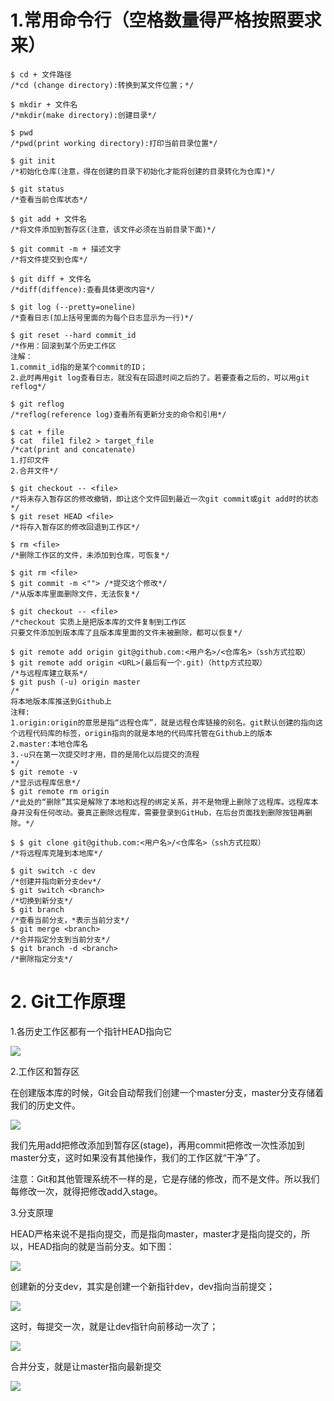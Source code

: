 # 1.常用命令行（空格数量得严格按照要求来）

```
$ cd + 文件路径
/*cd (change directory):转换到某文件位置；*/
```

```
$ mkdir + 文件名
/*mkdir(make directory):创建目录*/
```

```
$ pwd 
/*pwd(print working directory):打印当前目录位置*/
```

```
$ git init
/*初始化仓库(注意，得在创建的目录下初始化才能将创建的目录转化为仓库)*/
```

```
$ git status
/*查看当前仓库状态*/
```

```
$ git add + 文件名
/*将文件添加到暂存区(注意，该文件必须在当前目录下面)*/
```

```
$ git commit -m + 描述文字
/*将文件提交到仓库*/
```

```
$ git diff + 文件名
/*diff(diffence):查看具体更改内容*/
```

```
$ git log (--pretty=oneline)
/*查看日志(加上括号里面的为每个日志显示为一行)*/
```

```
$ git reset --hard commit_id
/*作用：回滚到某个历史工作区
注解：
1.commit_id指的是某个commit的ID；
2.此时再用git log查看日志，就没有在回退时间之后的了。若要查看之后的，可以用git reflog*/
```

```
$ git reflog
/*reflog(reference log)查看所有更新分支的命令和引用*/
```

```
$ cat + file
$ cat  file1 file2 > target_file
/*cat(print and concatenate)
1.打印文件
2.合并文件*/
```

```
$ git checkout -- <file>
/*将未存入暂存区的修改撤销，即让这个文件回到最近一次git commit或git add时的状态*/
$ git reset HEAD <file>
/*将存入暂存区的修改回退到工作区*/
```

```
$ rm <file>
/*删除工作区的文件，未添加到仓库，可恢复*/

$ git rm <file>
$ git commit -m <""> /*提交这个修改*/
/*从版本库里面删除文件，无法恢复*/
```

```
$ git checkout -- <file>
/*checkout 实质上是把版本库的文件复制到工作区
只要文件添加到版本库了且版本库里面的文件未被删除，都可以恢复*/
```

```
$ git remote add origin git@github.com:<用户名>/<仓库名>（ssh方式拉取）
$ git remote add origin <URL>(最后有一个.git)（http方式拉取）
/*与远程库建立联系*/
$ git push (-u) origin master
/*
将本地版本库推送到Github上
注释:
1.origin:origin的意思是指“远程仓库”，就是远程仓库链接的别名。git默认创建的指向这个远程代码库的标签，origin指向的就是本地的代码库托管在Github上的版本
2.master:本地仓库名
3.-u只在第一次提交时才用，目的是简化以后提交的流程
*/
$ git remote -v
/*显示远程库信息*/
$ git remote rm origin
/*此处的“删除”其实是解除了本地和远程的绑定关系，并不是物理上删除了远程库。远程库本身并没有任何改动。要真正删除远程库，需要登录到GitHub，在后台页面找到删除按钮再删除。*/
```

```
$ $ git clone git@github.com:<用户名>/<仓库名>（ssh方式拉取）
/*将远程库克隆到本地库*/
```

```
$ git switch -c dev
/*创建并指向新分支dev*/
$ git switch <branch>
/*切换到新分支*/
$ git branch 
/*查看当前分支，*表示当前分支*/
$ git merge <branch>
/*合并指定分支到当前分支*/
$ git branch -d <branch>
/*删除指定分支*/
```



# 2. Git工作原理

1.各历史工作区都有一个指针HEAD指向它

![](pictures/learn_git_bash/1.png)

2.工作区和暂存区

在创建版本库的时候，Git会自动帮我们创建一个master分支，master分支存储着我们的历史文件。

![](pictures/learn_git_bash/2.jpg)

我们先用add把修改添加到暂存区(stage)，再用commit把修改一次性添加到master分支，这时如果没有其他操作，我们的工作区就“干净”了。

注意：Git和其他管理系统不一样的是，它是存储的修改，而不是文件。所以我们每修改一次，就得把修改add入stage。

3.分支原理

HEAD严格来说不是指向提交，而是指向master，master才是指向提交的，所以，HEAD指向的就是当前分支。如下图：

![](pictures/learn_git_bash/3.png)

创建新的分支dev，其实是创建一个新指针dev，dev指向当前提交；

![](pictures/learn_git_bash/4.png)

这时，每提交一次，就是让dev指针向前移动一次了；

![](pictures/learn_git_bash/5.png)

合并分支，就是让master指向最新提交

![](pictures/learn_git_bash/6.png)
